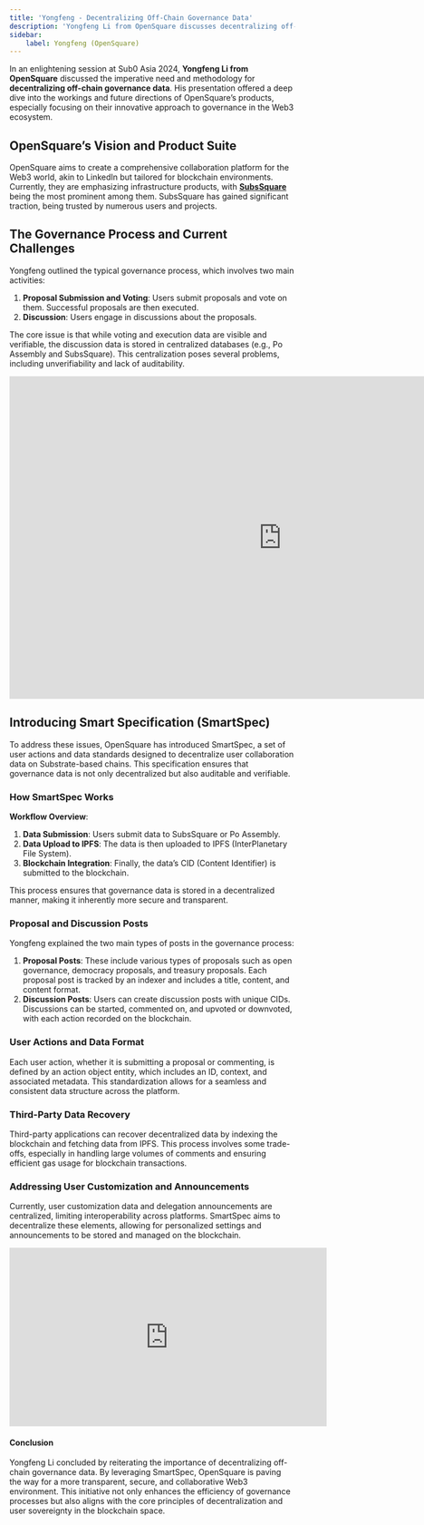 ```yaml
---
title: 'Yongfeng - Decentralizing Off-Chain Governance Data'
description: 'Yongfeng Li from OpenSquare discusses decentralizing off-chain governance data with SmartSpec for enhanced blockchain transparency.'
sidebar:
    label: Yongfeng (OpenSquare)
---
```


In an enlightening session at Sub0 Asia 2024, **Yongfeng Li from OpenSquare** discussed the imperative need and methodology for **decentralizing off-chain governance data**. His presentation offered a deep dive into the workings and future directions of OpenSquare’s products, especially focusing on their innovative approach to governance in the Web3 ecosystem.

OpenSquare’s Vision and Product Suite
-------------------------------------

OpenSquare aims to create a comprehensive collaboration platform for the Web3 world, akin to LinkedIn but tailored for blockchain environments. Currently, they are emphasizing infrastructure products, with [**SubsSquare**](https://dablock.com/dapps/subsquare/) being the most prominent among them. SubsSquare has gained significant traction, being trusted by numerous users and projects.

The Governance Process and Current Challenges
---------------------------------------------

Yongfeng outlined the typical governance process, which involves two main activities:

1. **Proposal Submission and Voting**: Users submit proposals and vote on them. Successful proposals are then executed.
2. **Discussion**: Users engage in discussions about the proposals.

The core issue is that while voting and execution data are visible and verifiable, the discussion data is stored in centralized databases (e.g., Po Assembly and SubsSquare). This centralization poses several problems, including unverifiability and lack of auditability.

<iframe allowfullscreen="allowfullscreen" frameborder="0" height="569" src="https://docs.google.com/presentation/d/e/2PACX-1vQkJQFu_zMykdHTHcJjY08qRCrMy7E7-IT_zVNB4Oz9n7jtd9JhHjwnk_GFf1y3b6M_Inl2IKJMUGDn/embed?start=false&loop=false&delayms=60000" width="960"></iframe>

Introducing Smart Specification (SmartSpec)
-------------------------------------------

To address these issues, OpenSquare has introduced SmartSpec, a set of user actions and data standards designed to decentralize user collaboration data on Substrate-based chains. This specification ensures that governance data is not only decentralized but also auditable and verifiable.

### How SmartSpec Works

**Workflow Overview**:

1. **Data Submission**: Users submit data to SubsSquare or Po Assembly.
2. **Data Upload to IPFS**: The data is then uploaded to IPFS (InterPlanetary File System).
3. **Blockchain Integration**: Finally, the data’s CID (Content Identifier) is submitted to the blockchain.

This process ensures that governance data is stored in a decentralized manner, making it inherently more secure and transparent.

### Proposal and Discussion Posts

Yongfeng explained the two main types of posts in the governance process:

1. **Proposal Posts**: These include various types of proposals such as open governance, democracy proposals, and treasury proposals. Each proposal post is tracked by an indexer and includes a title, content, and content format.
2. **Discussion Posts**: Users can create discussion posts with unique CIDs. Discussions can be started, commented on, and upvoted or downvoted, with each action recorded on the blockchain.

### User Actions and Data Format

Each user action, whether it is submitting a proposal or commenting, is defined by an action object entity, which includes an ID, context, and associated metadata. This standardization allows for a seamless and consistent data structure across the platform.

### Third-Party Data Recovery

Third-party applications can recover decentralized data by indexing the blockchain and fetching data from IPFS. This process involves some trade-offs, especially in handling large volumes of comments and ensuring efficient gas usage for blockchain transactions.

### Addressing User Customization and Announcements

Currently, user customization data and delegation announcements are centralized, limiting interoperability across platforms. SmartSpec aims to decentralize these elements, allowing for personalized settings and announcements to be stored and managed on the blockchain.

<iframe allowfullscreen="allowfullscreen" frameborder="0" height="315" src="https://www.youtube.com/embed/stu9PIwLkX0?si=PLynGaBk5nybfrdb" title="YouTube video player" width="560"></iframe>

#### Conclusion

Yongfeng Li concluded by reiterating the importance of decentralizing off-chain governance data. By leveraging SmartSpec, OpenSquare is paving the way for a more transparent, secure, and collaborative Web3 environment. This initiative not only enhances the efficiency of governance processes but also aligns with the core principles of decentralization and user sovereignty in the blockchain space.